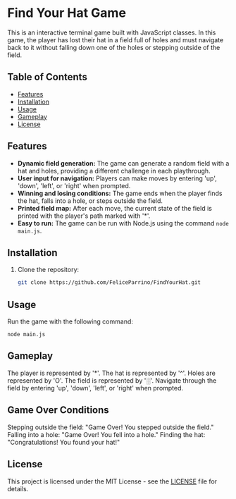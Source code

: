 # Find Your Hat Game

This is an interactive terminal game built with JavaScript classes. In this game, the player has lost their hat in a field full of holes and must navigate back to it without falling down one of the holes or stepping outside of the field.

## Table of Contents
- [Features](#features)
- [Installation](#installation)
- [Usage](#usage)
- [Gameplay](#gameplay)
- [License](#license)

## Features

- **Dynamic field generation:** The game can generate a random field with a hat and holes, providing a different challenge in each playthrough.
- **User input for navigation:** Players can make moves by entering 'up', 'down', 'left', or 'right' when prompted.
- **Winning and losing conditions:** The game ends when the player finds the hat, falls into a hole, or steps outside the field.
- **Printed field map:** After each move, the current state of the field is printed with the player's path marked with '*'.
- **Easy to run:** The game can be run with Node.js using the command `node main.js`.

## Installation

1. Clone the repository:

   ```bash
   git clone https://github.com/FeliceParrino/FindYourHat.git
   
## Usage

Run the game with the following command:

`node main.js`


## Gameplay

The player is represented by '*'.
The hat is represented by '^'.
Holes are represented by 'O'.
The field is represented by '░'.
Navigate through the field by entering 'up', 'down', 'left', or 'right' when prompted.

## Game Over Conditions
Stepping outside the field: "Game Over! You stepped outside the field."
Falling into a hole: "Game Over! You fell into a hole."
Finding the hat: "Congratulations! You found your hat!"

## License

This project is licensed under the MIT License - see the [LICENSE](LICENSE) file for details.
